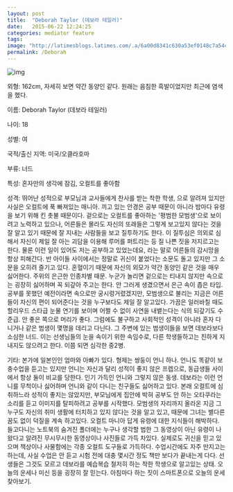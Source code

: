 ```yaml
---
layout: post
title:  "Deborah Taylor (데보라 테일러)"
date:   2015-06-22 12:24:25
categories: mediator feature
tags: 
image: "http://latimesblogs.latimes.com/.a/6a00d8341c630a53ef0148c7a54c45970c-pi"
permalink: /Deborah
---
```


![img](https://pbs.twimg.com/media/CJDYXFUUkAEYQMo.jpg)

외형: 162cm, 자세히 보면 약간 동양인 같다. 원래는 음침한 흑발이었지만 최근에 염색을 했다.

이름: Deborah Taylor (데보라 테일러)

나이: 18

성별: 여

국적/출신 지역: 미국/오클라호마

부류: 너드

특성: 혼자만의 생각에 잠김, 오컬트를 좋아함

성격: 뛰어난 성적으로 부모님과 교사들에게 찬사를 받는 착한 학생, 으로 알려져 있지만 사실은 오컬트에 푹 빠져있는 매니아. 끼고 있는 안경은 공부 때문이 아니라 밤마다 유령을 보기 위해 킨 촛불 때문이다.
겉으로는 오컬트를 좋아하는 '평범한 모범생'으로 보이려고 노력하고 있으나, 어른들은 몰라도 자신의 또래들은 그렇게 보고있지 않다는 것을 잘 알고 있기 때문에 잘 지내는 사람들을 보고 질투하기도 한다. 이 질투심은 의외로 심해서 자신이 제일 잘 아는 괴담을 이용해 루머를 퍼트리는 등 질 나쁜 짓을 저지르고는 한다. 물론 이런 일이 있어도 저는 공부하고 있었는데요, 라는 말로 어른들의 감시망을 항상 피해간다. 반 아이들 사이에서는 정말로 귀신이 붙었다는 소문도 돌고 있지만 그 소문을 오히려 즐기고 있다.
혼혈이기 때문에 자신의 외모가 약간 동양인 같은 것을 매우 싫어한다. 주위의 은근한 인종차별 때문. 누군가 놀리면 겉으로는 티내지 않지만 속으로는 굉장히 싫어하며 꼭 되갚아 주고는 한다. 안 그러게 생겼으면서 은근 속이 좁은 타입. 공부를 못했던 예전이라면 속으로만 궁시렁거렸겠지만, 모범생으로 불리는 지금은 어른들이 자신의 편이 되어준다는 것을 누구보다도 제일 잘 알고있다. 가끔은 일러바칠 때도 할리우드 스타급 눈물 연기를 보이며 어쩔 수 없이 사연을 내뱉는다는 식의 되갚기도 수준급. 안 좋은 쪽으로 머리가 좋다.
그럼에도 불구하고 사회적인 성격이 아니라 혼자 다니거나 같은 범생이 몇명을 데리고 다닌다. 그 주변에 있는 범생이들을 보면 데보라보다 소심한 너드. 이는 선생님들의 눈을 속이기 위한 속임수로, 다른 학생들하고는 친하게 지내지도 않으려고 한다. 이쯤 되면 심각한 중2병.

기타: 본가에 일본인인 엄마와 아빠가 있다. 형제는 쌍둥이 언니 하나. 언니도 똑같이 보충수업을 듣고는 있지만 언니는 자신과 달리 성적이 좋지 않은 프렙으로, 동급생들 사이에서 항상 둘이 비교를 당한다. 인기 가득인 언니와 그렇지 않은 동생. 데보라는 이런 언니를 무척이나 싫어하며 언니와 같이 다니는 친구들도 싫어하고 있다.
본래 오컬트에 심취하느라 성적이 좋지는 않았지만, 부모님에게 집안에 박혀 공부도 안 하는 오타쿠라는 소리를 듣고 이미지를 탈피하려고 공부를 시작했다. 모범생의 자리까지 올라온 지금 그 누구도 자신의 취미 생활에 터치하고 있지 않다는 것을 알고 있고, 때문에 그녀는 별다른 꿈도 없이 덕질을 계속 하고있다.
오컬트 마니아 답게 유령에 대한 지식들이 해박하다. 들고다니는 노트북의 숨겨진 폴더에는 누구나 생각할 법한 그 동영상이 아닌 유령이 나왔다고 알려진 무시무시한 동영상이나 사진들로 가득 차있다. 실제로도 귀신을 믿고 있으며 책상이나 사물함에는 각종 오컬트 도구들로 가득하다.
수업시간에도 자주 만지고는 하는데, 사실 수업은 안 듣고 시험 전에 대충 몇시간 정도 책만 보다가 끝내는게 다다. 선생들은 그것도 모르고 데보라를 예습복습 철저히 하는 착한 학생으로 알고있는 상태.
오늘의 운세나 미신 등을 굉장히 잘 믿는다. 아침마다 하는 짓이 스마트폰으로 오늘의 운세 찾아보기.
